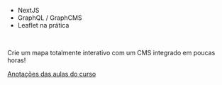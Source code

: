 
  - NextJS
  - GraphQL / GraphCMS
  - Leaflet na prática



<br />

<p>
  Crie um mapa totalmente interativo com um CMS integrado em poucas horas!
</p>


<a href="https://www.notion.so/diegononato/Curso-NextJS-GraphQL-GraphCMS-e-Leaflet-bb5cc86ac4104012a4956d7309fe51bb">Anotações das aulas do curso</a>
